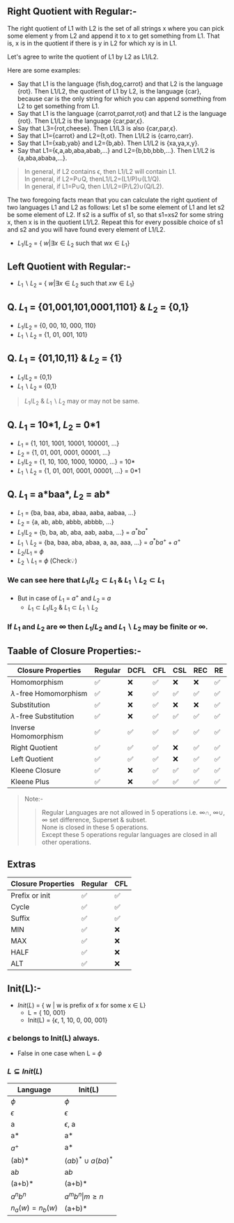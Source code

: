 ## Right Quotient with Regular:-
The right quotient of L1 with L2 is the set of all strings x where you can pick some element y from L2 and append it to x to get something from L1. That is, x is in the quotient if there is y in L2 for which xy is in L1.

Let's agree to write the quotient of L1 by L2 as L1/L2.

Here are some examples:

- Say that L1 is the language {fish,dog,carrot} and that L2 is the language {rot}. Then L1/L2, the quotient of L1 by L2, is the language {car}, because car is the only string for which you can append something from L2 to get something from L1.
- Say that L1 is the language {carrot,parrot,rot} and that L2 is the language {rot}. Then L1/L2 is the language {car,par,ϵ}. 
- Say that L3={rot,cheese}. Then L1/L3 is also {car,par,ϵ}.
- Say that L1={carrot} and L2={t,ot}. Then L1/L2 is {carro,carr}.
- Say that L1={xab,yab} and L2={b,ab}. Then L1/L2 is {xa,ya,x,y}.
- Say that L1={ϵ,a,ab,aba,abab,…} and L2={b,bb,bbb,…}. Then L1/L2 is {a,aba,ababa,…}.

> In general, if L2 contains ϵ, then L1/L2 will contain L1.  
> In general, if L2=P∪Q, thenL1/L2=(L1/P)∪(L1/Q).  
> In general, if L1=P∪Q, then L1/L2=(P/L2)∪(Q/L2).

The two foregoing facts mean that you can calculate the right quotient of two languages L1 and L2 as follows: Let s1 be some element of L1 and let s2 be some element of L2. If s2 is a suffix of s1, so that s1=xs2 for some string x, then x is in the quotient L1/L2. Repeat this for every possible choice of s1 and s2 and you will have found every element of L1/L2.

- $L_1/L_2$ = \{ $w | \exists x \in L_2$ such that $wx \in L_1$\}

## Left Quotient with Regular:-
- $L_1\backslash L_2$ = \{ $w | \exists x \in L_2$ such that $xw \in L_1$\}

## Q. $L_1$ = {01,001,101,0001,1101} & $L_2$ = {0,1}
- $L_1/L_2$ = {0, 00, 10, 000, 110}
- $L_1\backslash L_2$ = {1, 01, 001, 101}

## Q. $L_1$ = {01,10,11} & $L_2$ = {1}
- $L_1/L_2$ = {0,1}
- $L_1\backslash L_2$ = {0,1}

> $L_1/L_2$ & $L_1\backslash L_2$ may or may not be same.

## Q. $L_1$ = 10\*1, $L_2$ = 0\*1
- $L_1$ = {1, 101, 1001, 10001, 100001, ...}
- $L_2$ = {1, 01, 001, 0001, 00001, ...}
- $L_1/L_2$ = {1, 10, 100, 1000, 10000, ...} = 10*
- $L_1\backslash L_2$ = {1, 01, 001, 0001, 00001, ...} = 0*1

## Q. $L_1$ = a\*baa\*, $L_2$ = ab*
- $L_1$ = {ba, baa, aba, abaa, aaba, aabaa, ...}
- $L_2$ = {a, ab, abb, abbb, abbbb, ...}
- $L_1/L_2$ = {b, ba, ab, aba, aab, aaba, ...} = $a^{*}ba^{*}$
- $L_1\backslash L_2$ = {ba, baa, aba, abaa, a, aa, aaa, ...} = $a^{*}ba^{+} + a^{+}$
- $L_2/L_1$ = $\phi$
- $L_2\backslash L_1$ = $\phi$ (Check💡)

### We can see here that $L_1/L_2 \subset L_1$ & $L_1\backslash L_2 \subset L_1$
- But in case of $L_1$ = $a^+$ and $L_2$ = $a$
  - $L_1 \subset L_1/L_2$ & $L_1 \subset L_1\backslash L_2$

### If $L_1$ and $L_2$ are $\infty$ then $L_1/L_2$ and $L_1\backslash L_2$ may be finite or $\infty$.

## Taable of Closure Properties:-

| Closure Properties | Regular | DCFL | CFL | CSL | REC | RE |
| --- | --- | --- | --- | --- | --- | --- |
| Homomorphism | ✅ | ❌ | ✅ | ❌ | ❌ | ✅ |
| $\lambda$-free Homomorphism | ✅ | ❌ | ✅ | ✅ | ✅ | ✅ |
| Substitution | ✅ | ❌ | ✅ | ❌ | ❌ | ✅ |
| $\lambda$-free Substitution | ✅ | ❌ | ✅ | ✅ | ✅ | ✅ |
| Inverse Homomorphism | ✅ | ✅ | ✅ | ✅ | ✅ | ✅ |
| Right Quotient | ✅ | ✅ | ✅ | ❌ | ✅ | ✅ |
| Left Quotient | ✅ | ✅ | ✅ | ❌ | ✅ | ✅ |
| Kleene Closure | ✅ | ❌ | ✅ | ✅ | ✅ | ✅ |
| Kleene Plus | ✅ | ❌ | ✅ | ✅ | ✅ | ✅ |

> Note:-
>> Regular Languages are not allowed in 5 operations i.e. $\infty \cap$, $\infty \cup$, $\infty$ set difference, Superset & subset.  
>> None is closed in these 5 operations.  
>> Except these 5 operations regular languages are closed in all other operations.

## Extras
| Closure Properties | Regular | CFL | 
| --- | --- | --- |
| Prefix or init | ✅ | ✅ |
| Cycle | ✅ | ✅ |
| Suffix | ✅ | ✅ |
| MIN | ✅ | ❌ |
| MAX | ✅ | ❌ |
| HALF | ✅ | ❌ |
| ALT | ✅ | ❌ |

## Init(L):-
- $Init(L)$ = { w | w is prefix of x for some x $\in$ L}
  - L = { 10, 001}
  - Init(L) = {$\epsilon$, 1, 10, 0, 00, 001} 

### $\epsilon$ belongs to Init(L) always.
- False in one case when L = $\phi$
### $L \subseteq Init(L)$

| Language | Init(L) |
| --- | --- |
| $\phi$ | $\phi$ |
| $\epsilon$ | $\epsilon$ |
| a | $\epsilon$, a |
| a* | a* |
| $a^+$ | a* |
| (ab)* | $(ab)^* \cup a(ba)^*$ |
| a*b* | a*b* |
| (a+b)* | (a+b)* |
| $a^nb^n$ | $a^mb^n\|m\geq n$|
| $n_a(w) = n_b(w)$ | (a+b)* |
